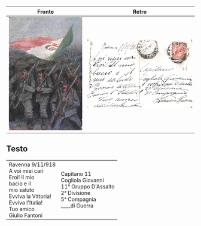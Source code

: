 | Fronte | Retro |
| --- | --- |
| ![fronte](fronte.jpg) | ![retro](retro.jpg) |

## Testo

<table border="0">
    <tr>
        <td>
            Ravenna 9/11/918<br/> 
            A voi miei cari<br/>
            Eroi! Il mio<br/>
            bacio e il<br/>
            mio saluto<br/>
            Evviva la Vittoria!<br/>
            Evviva l'Italia!<br/>
            Tuo amico<br/>
            Giulio Fantoni
        </td>
        <td>
            Capitano    11<br/>
            Cogliola Giovanni<br/>
            11° Gruppo D'Assalto<br/>
            2ᵃ Divisione<br/>
            5ᵃ Compagnia<br/>
            ____di Guerra
        </td>
    </tr>
